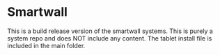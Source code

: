# Smartwall
 
This is a build release version of the smartwall systems. This is purely a system repo and does NOT include any content. The tablet install file is included in the main folder.
